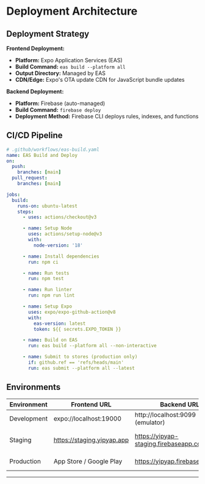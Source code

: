 # Deployment Architecture

## Deployment Strategy

**Frontend Deployment:**

- **Platform:** Expo Application Services (EAS)
- **Build Command:** `eas build --platform all`
- **Output Directory:** Managed by EAS
- **CDN/Edge:** Expo's OTA update CDN for JavaScript bundle updates

**Backend Deployment:**

- **Platform:** Firebase (auto-managed)
- **Build Command:** `firebase deploy`
- **Deployment Method:** Firebase CLI deploys rules, indexes, and functions

## CI/CD Pipeline

```yaml
# .github/workflows/eas-build.yaml
name: EAS Build and Deploy
on:
  push:
    branches: [main]
  pull_request:
    branches: [main]

jobs:
  build:
    runs-on: ubuntu-latest
    steps:
      - uses: actions/checkout@v3

      - name: Setup Node
        uses: actions/setup-node@v3
        with:
          node-version: '18'

      - name: Install dependencies
        run: npm ci

      - name: Run tests
        run: npm test

      - name: Run linter
        run: npm run lint

      - name: Setup Expo
        uses: expo/expo-github-action@v8
        with:
          eas-version: latest
          token: ${{ secrets.EXPO_TOKEN }}

      - name: Build on EAS
        run: eas build --platform all --non-interactive

      - name: Submit to stores (production only)
        if: github.ref == 'refs/heads/main'
        run: eas submit --platform all --latest
```

## Environments

| Environment | Frontend URL               | Backend URL                            | Purpose                |
| ----------- | -------------------------- | -------------------------------------- | ---------------------- |
| Development | expo://localhost:19000     | http://localhost:9099 (emulator)       | Local development      |
| Staging     | https://staging.yipyap.app | https://yipyap-staging.firebaseapp.com | Pre-production testing |
| Production  | App Store / Google Play    | https://yipyap.firebaseapp.com         | Live environment       |

---
